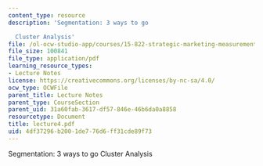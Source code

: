 ```yaml
---
content_type: resource
description: 'Segmentation: 3 ways to go

  Cluster Analysis'
file: /ol-ocw-studio-app/courses/15-822-strategic-marketing-measurement-fall-2002/4df37296b2001de776d6ff31cde89f73_lecture4.pdf
file_size: 100841
file_type: application/pdf
learning_resource_types:
- Lecture Notes
license: https://creativecommons.org/licenses/by-nc-sa/4.0/
ocw_type: OCWFile
parent_title: Lecture Notes
parent_type: CourseSection
parent_uid: 31a60fab-3617-df57-846e-46b6da0a8858
resourcetype: Document
title: lecture4.pdf
uid: 4df37296-b200-1de7-76d6-ff31cde89f73
---
```

Segmentation: 3 ways to go
Cluster Analysis